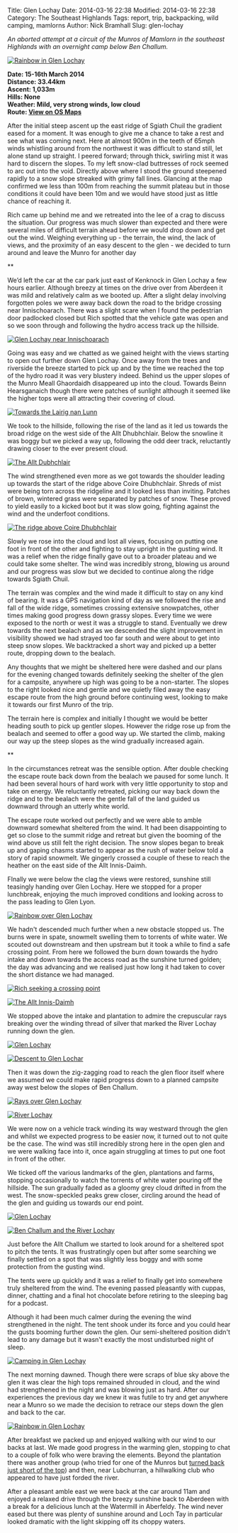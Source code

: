 Title: Glen Lochay
Date: 2014-03-16 22:38
Modified: 2014-03-16 22:38
Category: The Southeast Highlands
Tags: report, trip, backpacking, wild camping, mamlorns
Author: Nick Bramhall
Slug: glen-lochay

_An aborted attempt at a circuit of the Munros of Mamlorn in the southeast Highlands with an overnight camp below Ben Challum._

[![Rainbow in Glen Lochay](http://farm4.staticflickr.com/3769/13200397064_8fef93556e_b.jpg)](http://flic.kr/p/m7tu9Q "Rainbow in Glen Lochay by Nick Bramhall, on Flickr")

<!--more-->

**Date: 15-16th March 2014  
Distance: 33.44km  
Ascent: 1,033m  
Hills: None          
Weather: Mild, very strong winds, low cloud               
Route: [View on OS Maps](https://www.invertedworld.co.uk/trip/251)**

After the initial steep ascent up the east ridge of Sgiath Chuil the gradient eased for a moment. It was enough to give me a chance to take a rest and see what was coming next. Here at almost 900m in the teeth of 65mph winds whistling around from the northwest it was difficult to stand still, let alone stand up straight. I peered forward; through thick, swirling mist it was hard to discern the slopes. To my left snow-clad buttresses of rock seemed to arc out into the void. Directly above where I stood the ground steepened rapidly to a snow slope streaked with grimy fall lines. Glancing at the map confirmed we less than 100m from reaching the summit plateau but in those conditions it could have been 10m and we would have stood just as little chance of reaching it.

Rich came up behind me and we retreated into the lee of a crag to discuss the situation. Our progress was much slower than expected and there were several miles of difficult terrain ahead before we would drop down and get out the wind. Weighing everything up - the terrain, the wind, the lack of views, and the proximity of an easy descent to the glen - we decided to turn around and leave the Munro for another day

**

We’d left the car at the car park just east of Kenknock in Glen Lochay a few hours earlier. Although breezy at times on the drive over from Aberdeen it was mild and relatively calm as we booted up. After a slight delay involving forgotten poles we were away back down the road to the bridge crossing near Innischoarach. There was a slight scare when I found the pedestrian door padlocked closed but Rich spotted that the vehicle gate was open and so we soon through and following the hydro access track up the hillside.

[![Glen Lochay near Innischoarach](http://farm4.staticflickr.com/3733/13201637425_70b11559e4_b.jpg)](http://flic.kr/p/m7zQSn "Glen Lochay near Innischoarach by Nick Bramhall, on Flickr")

Going was easy and we chatted as we gained height with the views starting to open out further down Glen Lochay. Once away from the trees and riverside the breeze started to pick up and by the time we reached the top of the hydro road it was very blustery indeed. Behind us the upper slopes of the Munro Meall Ghaordaidh disappeared up into the cloud. Towards Beinn Hearsganaich though there were patches of sunlight although it seemed like the higher tops were all attracting their covering of cloud.

[![Towards the Lairig nan Lunn](http://farm4.staticflickr.com/3773/13201699103_a08b534f09_b.jpg)](http://flic.kr/p/m7AacM "Towards the Lairig nan Lunn by Nick Bramhall, on Flickr")

We took to the hillside, following the rise of the land as it led us towards the broad ridge on the west side of the Allt Dhubhchlair. Below the snowline it was boggy but we picked a way up, following the odd deer track, reluctantly drawing closer to the ever present cloud.

[![The Allt Dubhchlair](http://farm3.staticflickr.com/2846/13201748593_8b4c1e45ba_b.jpg)](http://flic.kr/p/m7ApV4 "The Allt Dubhchlair by Nick Bramhall, on Flickr")

The wind strengthened even more as we got towards the shoulder leading up towards the start of the ridge above Coire Dhubhchlair. Shreds of mist were being torn across the ridgeline and it looked less than inviting. Patches of brown, wintered grass were separated by patches of snow. These proved to yield easily to a kicked boot but it was slow going, fighting against the wind and the underfoot conditions. 

[![The ridge above Coire Dhubhchlair](http://farm3.staticflickr.com/2797/13201556363_930e3da583_b.jpg)](http://flic.kr/p/m7zqLK "The ridge above Coire Dhubhchlair by Nick Bramhall, on Flickr")

Slowly we rose into the cloud and lost all views, focusing on putting one foot in front of the other and fighting to stay upright in the gusting wind. It was a relief when the ridge finally gave out to a broader plateau and we could take some shelter. The wind was incredibly strong, blowing us around and our progress was slow but we decided to continue along the ridge towards Sgiath Chuil.

The terrain was complex and the wind made it difficult to stay on any kind of bearing. It was a GPS navigation kind of day as we followed the rise and fall of the wide ridge, sometimes crossing extensive snowpatches, other times making good progress down grassy slopes. Every time we were exposed to the north or west it was a struggle to stand. Eventually we drew towards the next bealach and as we descended the slight improvement in visibility showed we had strayed too far south and were about to get into steep snow slopes. We backtracked a short way and picked up a better route, dropping down to the bealach. 

Any thoughts that we might be sheltered here were dashed and our plans for the evening changed towards definitely seeking the shelter of the glen for a campsite, anywhere up high was going to be a non-starter. The slopes to the right looked nice and gentle and we quietly filed away the easy escape route from the high ground before continuing west, looking to make it towards our first Munro of the trip.

The terrain here is complex and initially I thought we would be better heading south to pick up gentler slopes. However the ridge rose up from the bealach and seemed to offer a good way up. We started the climb, making our way up the steep slopes as the wind gradually increased again.

**

In the circumstances retreat was the sensible option. After double checking the escape route back down from the bealach we paused for some lunch. It had been several hours of hard work with very little opportunity to stop and take on energy. We reluctantly retreated, picking our way back down the ridge and to the bealach were the gentle fall of the land guided us downward through an utterly white world.

The escape route worked out perfectly and we were able to amble downward somewhat sheltered from the wind. It had been disappointing to get so close to the summit ridge and retreat but given the booming of the wind above us still felt the right decision. The snow slopes began to break up and gaping chasms started to appear as the rush of water below told a story of rapid snowmelt. We gingerly crossed a couple of these to reach the heather on the east side of the Allt Innis-Daimh. 

FInally we were below the clag the views were restored, sunshine still teasingly handing over Glen Lochay. Here we stopped for a proper lunchbreak, enjoying the much improved conditions and looking across to the pass leading to Glen Lyon.

[![Rainbow over Glen Lochay](http://farm4.staticflickr.com/3665/13201608803_d978ce3414_b.jpg)](http://flic.kr/p/m7zGmT "Rainbow over Glen Lochay by Nick Bramhall, on Flickr")

We hadn't descended much further when a new obstacle stopped us. The burns were in spate, snowmelt swelling them to torrents of white water. We scouted out downstream and then upstream but it took a while to find a safe crossing point. From here we followed the burn down towards the hydro intake and down towards the access road as the sunshine turned golden; the day was advancing and  we realised just how long it had taken to cover the short distance we had managed.

[![Rich seeking a crossing point](http://farm4.staticflickr.com/3815/13201715554_fb53ec27e4_b.jpg)](http://flic.kr/p/m7Af6q "Rich seeking a crossing point by Nick Bramhall, on Flickr")

[![The Allt Innis-Daimh](http://farm3.staticflickr.com/2788/13201331835_3fd117f0bd_b.jpg)](http://flic.kr/p/m7yh2z "The Allt Innis-Daimh by Nick Bramhall, on Flickr")

We stopped above the intake and plantation to admire the crepuscular rays breaking over the winding thread of silver that marked the River Lochay running down the glen.

[![Glen Lochay](http://farm4.staticflickr.com/3753/13200366075_a35c529079_b.jpg)](http://flic.kr/p/m7tjWx "Glen Lochay by Nick Bramhall, on Flickr")

[![Descent to Glen Lochar](http://farm3.staticflickr.com/2851/13200383713_b5ec8977bf_b.jpg)](http://flic.kr/p/m7tqbD "Descent to Glen Lochar by Nick Bramhall, on Flickr")

Then it was down the zig-zagging road to reach the glen floor itself where we assumed we could make rapid progress down to a planned campsite away west below the slopes of Ben Challum.

[![Rays over Glen Lochay](http://farm3.staticflickr.com/2848/13200530394_5b1a42ab85_b.jpg)](http://flic.kr/p/m7uaMC "Rays over Glen Lochay by Nick Bramhall, on Flickr")

[![River Lochay](http://farm4.staticflickr.com/3733/13200290893_3d0039209c_b.jpg)](http://flic.kr/p/m7sWAi "River Lochay by Nick Bramhall, on Flickr")

We were now on a vehicle track winding its way westward through the glen and whilst we expected progress to be easier now, it turned out to not quite be the case. The wind was still incredibly strong here in the open glen and we were walking face into it, once again struggling at times to put one foot in front of the other.

We ticked off the various landmarks of the glen, plantations and farms, stopping occasionally to watch the torrents of white water pouring off the hillside. The sun gradually faded as a gloomy grey cloud drifted in from the west. The snow-speckled peaks grew closer, circling around the head of the glen and guiding us towards our end point.

[![Glen Lochay](http://farm3.staticflickr.com/2767/13200126845_8923422c11_b.jpg)](http://flic.kr/p/m7s6PT "Glen Lochay by Nick Bramhall, on Flickr")

[![Ben Challum and the River Lochay](http://farm3.staticflickr.com/2804/13201336583_7bd820afb7_b.jpg)](http://flic.kr/p/m7yirr "Ben Challum and the River Lochay by Nick Bramhall, on Flickr")

Just before the Allt Challum we started to look around for a sheltered spot to pitch the tents. It was frustratingly open but after some searching we finally settled on a spot that was slightly less boggy and with some protection from the gusting wind. 

The tents were up quickly and it was a relief to finally get into somewhere truly sheltered from the wind. The evening passed pleasantly with cuppas, dinner, chatting and a final hot chocolate before retiring to the sleeping bag for a podcast.

Although it had been much calmer during the evening the wind strengthened in the night. The tent shook under its force and you could hear the gusts booming further down the glen.  Our semi-sheltered position didn't lead to any damage but it wasn't exactly the most undisturbed night of sleep.

[![Camping in Glen Lochay](http://farm4.staticflickr.com/3808/13199815694_763a068156_b.jpg)](http://flic.kr/p/m7qvkd "Camping in Glen Lochay by Nick Bramhall, on Flickr")

The next morning dawned. Though there were scraps of blue sky above the glen it was clear the high tops remained shrouded in cloud, and the wind had strengthened in the night and was blowing just as hard. After our experiences the previous day we knew it was futile to try and get anywhere near a Munro so we made the decision to retrace our steps down the glen and back to the car.

[![Rainbow in Glen Lochay](http://farm4.staticflickr.com/3769/13200397064_8fef93556e_b.jpg)](http://flic.kr/p/m7tu9Q "Rainbow in Glen Lochay by Nick Bramhall, on Flickr")

After breakfast we packed up and enjoyed walking with our wind to our backs at last. We made good progress in the warming glen, stopping to chat to a couple of folk who were braving the elements. Beyond the plantation there was another group (who tried for one of the Munros but [turned back just short of the top](https://twitter.com/realandyblack/status/445694635256872961)) and then, near Lubchurran, a hillwalking club who appeared to have just forded the river.

After a pleasant amble east we were back at the car around 11am and enjoyed a relaxed drive through the breezy sunshine back to Aberdeen with a break for a delicious lunch at the Watermill in Aberfeldy. The wind never eased but there was plenty of sunshine around and Loch Tay in particular looked dramatic with the light skipping off its choppy waters.